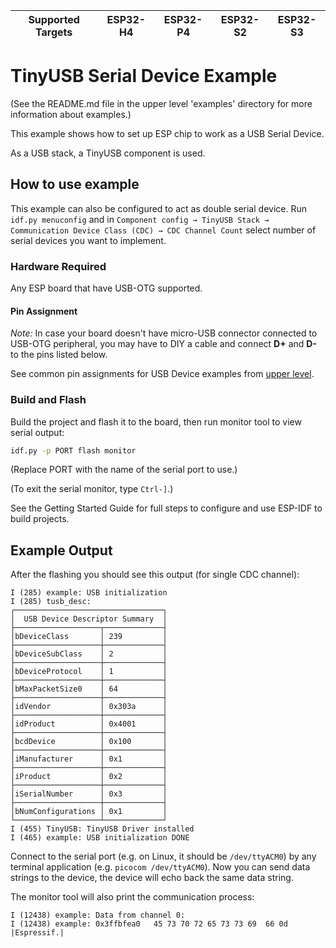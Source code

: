 | Supported Targets | ESP32-H4 | ESP32-P4 | ESP32-S2 | ESP32-S3 |
| ----------------- | -------- | -------- | -------- | -------- |

# TinyUSB Serial Device Example

(See the README.md file in the upper level 'examples' directory for more information about examples.)

This example shows how to set up ESP chip to work as a USB Serial Device.

As a USB stack, a TinyUSB component is used.

## How to use example

This example can also be configured to act as double serial device.
Run `idf.py menuconfig` and in `Component config → TinyUSB Stack → Communication Device Class (CDC) → CDC Channel Count` select number of serial devices you want to implement.

### Hardware Required

Any ESP board that have USB-OTG supported.

#### Pin Assignment

_Note:_ In case your board doesn't have micro-USB connector connected to USB-OTG peripheral, you may have to DIY a cable and connect **D+** and **D-** to the pins listed below.

See common pin assignments for USB Device examples from [upper level](../../README.md#common-pin-assignments).

### Build and Flash

Build the project and flash it to the board, then run monitor tool to view serial output:

```bash
idf.py -p PORT flash monitor
```

(Replace PORT with the name of the serial port to use.)

(To exit the serial monitor, type ``Ctrl-]``.)

See the Getting Started Guide for full steps to configure and use ESP-IDF to build projects.

## Example Output

After the flashing you should see this output (for single CDC channel):

```
I (285) example: USB initialization
I (285) tusb_desc:
┌─────────────────────────────────┐
│  USB Device Descriptor Summary  │
├───────────────────┬─────────────┤
│bDeviceClass       │ 239         │
├───────────────────┼─────────────┤
│bDeviceSubClass    │ 2           │
├───────────────────┼─────────────┤
│bDeviceProtocol    │ 1           │
├───────────────────┼─────────────┤
│bMaxPacketSize0    │ 64          │
├───────────────────┼─────────────┤
│idVendor           │ 0x303a      │
├───────────────────┼─────────────┤
│idProduct          │ 0x4001      │
├───────────────────┼─────────────┤
│bcdDevice          │ 0x100       │
├───────────────────┼─────────────┤
│iManufacturer      │ 0x1         │
├───────────────────┼─────────────┤
│iProduct           │ 0x2         │
├───────────────────┼─────────────┤
│iSerialNumber      │ 0x3         │
├───────────────────┼─────────────┤
│bNumConfigurations │ 0x1         │
└───────────────────┴─────────────┘
I (455) TinyUSB: TinyUSB Driver installed
I (465) example: USB initialization DONE
```

Connect to the serial port (e.g. on Linux, it should be `/dev/ttyACM0`) by any terminal application (e.g. `picocom /dev/ttyACM0`).
Now you can send data strings to the device, the device will echo back the same data string.

The monitor tool will also print the communication process:

```
I (12438) example: Data from channel 0:
I (12438) example: 0x3ffbfea0   45 73 70 72 65 73 73 69  66 0d                    |Espressif.|
```
